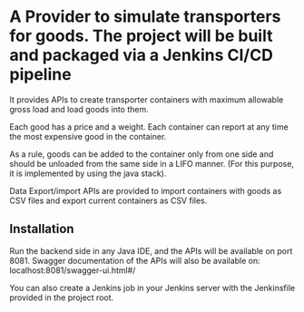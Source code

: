 # A Provider to simulate transporters for goods. The project will be built and packaged via a Jenkins CI/CD pipeline

It provides APIs to create transporter containers with maximum allowable gross load and load goods into them.

Each good has a price and a weight.
Each container can report at any time the most expensive good in the container.

As a rule, goods can be added to the container only from one side and should be unloaded from the same side in a LIFO manner. (For this purpose, it is implemented by using the java stack).

Data Export/import APIs are provided to import containers with goods as CSV files and export current containers as CSV files.

## Installation

Run the backend side in any Java IDE, and the APIs will be available on port 8081.
Swagger documentation of the APIs will also be available on: localhost:8081/swagger-ui.html#/

You can also create a Jenkins job in your Jenkins server with the Jenkinsfile provided in the project root.